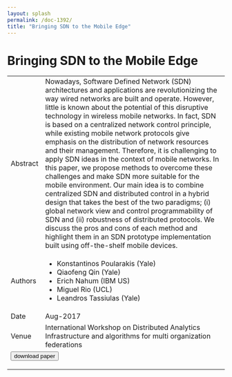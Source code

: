 ```yaml
---
layout: splash
permalink: /doc-1392/
title: "Bringing SDN to the Mobile Edge"
---
```


# Bringing SDN to the Mobile Edge

<table>
    <tbody>
    <tr>
        <td>Abstract</td>
        <td>Nowadays, Software Defined Network (SDN) architectures and applications are revolutionizing the way wired networks are built and operate. However, little is known about the potential of this disruptive technology in wireless mobile networks. In fact, SDN is based on a centralized network control principle, while existing mobile network protocols give emphasis on the distribution of network resources and their management. Therefore, it is challenging to apply SDN ideas in the context of mobile networks. In this paper, we propose methods to overcome these challenges and make SDN more suitable for the mobile environment. Our main idea is to combine centralized SDN and distributed control in a hybrid design that takes the best of the two paradigms; (i) global network view and control programmability of SDN and (ii) robustness of distributed protocols. We discuss the pros and cons of each method and highlight them in an SDN prototype implementation built using off-the-shelf mobile devices.</td>
    </tr>
    <tr>
        <td>Authors</td>
        <td>
            <ul>
                <li>Konstantinos Poularakis (Yale)</li>
                <li>Qiaofeng Qin (Yale)</li>
                <li>Erich Nahum (IBM US)</li>
                <li>Miguel Rio (UCL)</li>
                <li>Leandros Tassiulas (Yale)</li>
            </ul>
        </td>
    </tr>
    <tr>
        <td>Date</td>
        <td>Aug-2017</td>
    </tr>
    <tr>
        <td>Venue</td>
        <td>International Workshop on Distributed Analytics Infrastructure and algorithms for multi organization federations</td>
    </tr>
        <tr>
            <td colspan="2">
                <form method="get" action="https://dais-ita.org/sites/default/files/dais17-BringingSDN.pdf">
                    <button type="submit">download paper</button>
                </form>
            </td>
        </tr>
    </tbody>
</table>
